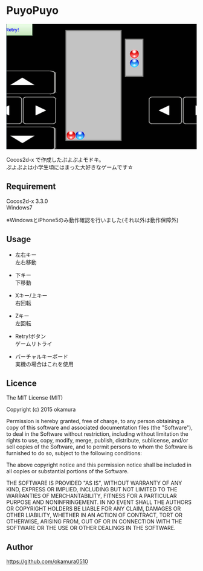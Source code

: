 # PuyoPuyo

![demo](https://github.com/okamura0510/PuyoPuyo/blob/master/demo.gif)

Cocos2d-x で作成したぷよぷよモドキ。  
ぷよぷよは小学生頃にはまった大好きなゲームです☆

## Requirement

Cocos2d-x 3.3.0  
Windows7  
  
※WindowsとiPhone5のみ動作確認を行いました(それ以外は動作保障外) 

## Usage

* 左右キー  
左右移動

* 下キー  
下移動

* Xキー/上キー  
右回転

* Zキー  
左回転

* Retry!ボタン  
ゲームリトライ

* バーチャルキーボード  
実機の場合はこれを使用

## Licence

The MIT License (MIT)  
  
Copyright (c) 2015 okamura  
  
Permission is hereby granted, free of charge, to any person obtaining a copy
of this software and associated documentation files (the "Software"), to deal
in the Software without restriction, including without limitation the rights
to use, copy, modify, merge, publish, distribute, sublicense, and/or sell
copies of the Software, and to permit persons to whom the Software is
furnished to do so, subject to the following conditions:  
  
The above copyright notice and this permission notice shall be included in all
copies or substantial portions of the Software.  
  
THE SOFTWARE IS PROVIDED "AS IS", WITHOUT WARRANTY OF ANY KIND, EXPRESS OR
IMPLIED, INCLUDING BUT NOT LIMITED TO THE WARRANTIES OF MERCHANTABILITY,
FITNESS FOR A PARTICULAR PURPOSE AND NONINFRINGEMENT. IN NO EVENT SHALL THE
AUTHORS OR COPYRIGHT HOLDERS BE LIABLE FOR ANY CLAIM, DAMAGES OR OTHER
LIABILITY, WHETHER IN AN ACTION OF CONTRACT, TORT OR OTHERWISE, ARISING FROM,
OUT OF OR IN CONNECTION WITH THE SOFTWARE OR THE USE OR OTHER DEALINGS IN THE
SOFTWARE.

## Author

https://github.com/okamura0510
